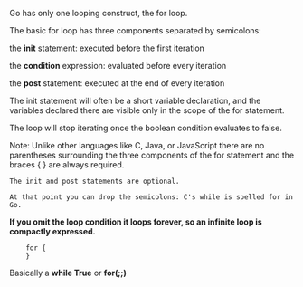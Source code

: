 Go has only one looping construct, the for loop.

The basic for loop has three components separated by semicolons:

the **init** statement: executed before the first iteration

the **condition** expression: evaluated before every iteration

the **post** statement: executed at the end of every iteration

The init statement will often be a short variable declaration, and the variables declared there are visible only in the scope of the for statement.

The loop will stop iterating once the boolean condition evaluates to false.

Note: Unlike other languages like C, Java, or JavaScript there are no parentheses surrounding the three components of the for statement and the braces { } are always required.

`The init and post statements are optional.`

`At that point you can drop the semicolons: C's while is spelled for in Go.`

**If you omit the loop condition it loops forever, so an infinite loop is compactly expressed.**

```
	for {
	}
```

Basically a **while True** or **for(;;)**
